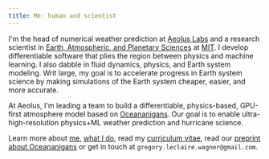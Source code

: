 ```yaml
---
title: Me: human and scientist
---
```


I'm the head of numerical weather prediction at [Aeolus Labs] and a research scientist in [Earth, Atmospheric, and Planetary Sciences] at [MIT].
I develop differentiable software that plies the region between physics and machine learning.
I also dabble in fluid dynamics, physics, and Earth system modeling.
Writ large, my goal is to accelerate progress in Earth system science by making simulations of the Earth system cheaper, easier, and more accurate.

At Aeolus, I'm leading a team to build a differentiable, physics-based, GPU-first atmosphere model based on [Oceananigans].
Our goal is to enable ultra-high-resolution physics+ML weather prediction and hurricane science.

Learn more about [me], [what I do], read my [curriculum vitae], read our [preprint about Oceananigans](oceananigans-paper)
or get in touch at `gregory.leclaire.wagner@gmail.com`.

[Aeolus Labs]: https://aeolus.earth/
[Oceananigans]: https://github.com/CliMA/Oceananigans.jl
[Earth, Atmospheric, and Planetary Sciences]: https://eapsweb.mit.edu
[Climate Modeling Alliance]: https://clima.caltech.edu
[curriculum vitae]: https://glwagner.github.io/assets/pdf/glw-curriculum-vitae.pdf
[me]: https://glwagner.github.io/about/
[what I do]: https://glwagner.github.io/work/
[MIT]: http://www.mit.edu
[oceananigans-paper]: https://glwagner.github.io/assets/pdf/Oceananigans.pdf
